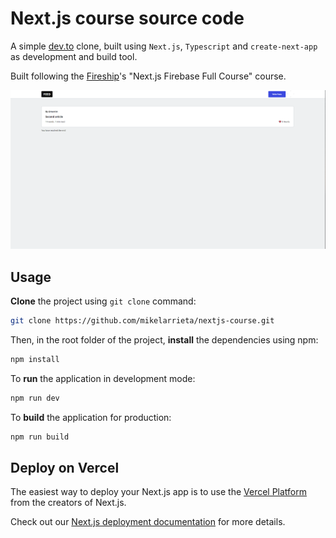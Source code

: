 
# Next.js course source code
A simple [dev.to](https://dev.to/) clone, built using `Next.js`, `Typescript` and `create-next-app` as development and build tool.

Built following the [Fireship](https://fireship.io/)'s "Next.js Firebase Full Course" course.

![Application screenshot](/public/screenshot.png)

## Usage
**Clone** the project using `git clone` command:
```bash
git clone https://github.com/mikelarrieta/nextjs-course.git
```

Then, in the root folder of the project, **install** the dependencies using npm:
```bash
npm install
```

To **run** the application in development mode:
```bash
npm run dev
```

To **build** the application for production:
```bash
npm run build
```
## Deploy on Vercel

The easiest way to deploy your Next.js app is to use the [Vercel Platform](https://vercel.com/new?utm_medium=default-template&filter=next.js&utm_source=create-next-app&utm_campaign=create-next-app-readme) from the creators of Next.js.

Check out our [Next.js deployment documentation](https://nextjs.org/docs/deployment) for more details.
